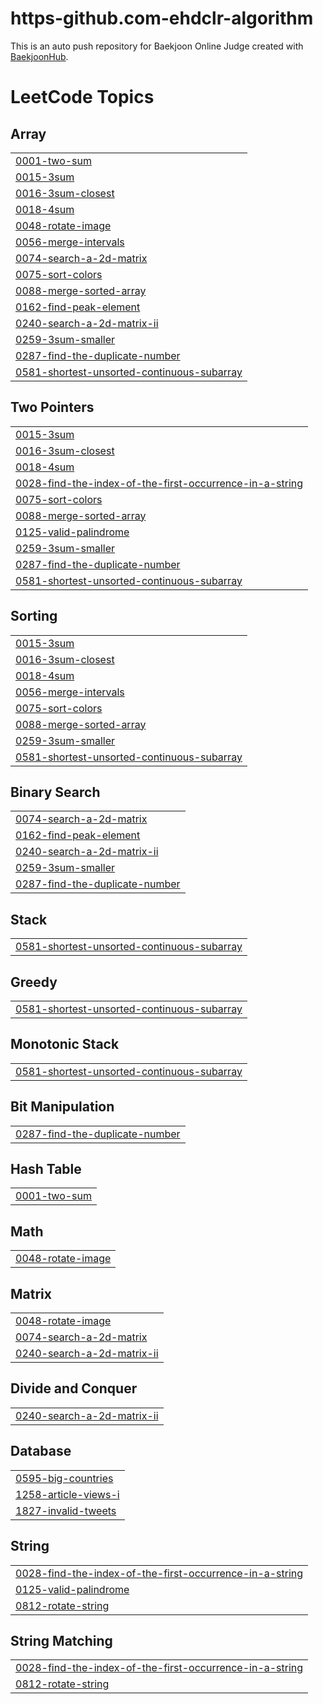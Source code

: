 # https-github.com-ehdclr-algorithm
This is an auto push repository for Baekjoon Online Judge created with [BaekjoonHub](https://github.com/BaekjoonHub/BaekjoonHub).

<!---LeetCode Topics Start-->
# LeetCode Topics
## Array
|  |
| ------- |
| [0001-two-sum](https://github.com/ehdclr/https-github.com-ehdclr-algorithm/tree/master/0001-two-sum) |
| [0015-3sum](https://github.com/ehdclr/https-github.com-ehdclr-algorithm/tree/master/0015-3sum) |
| [0016-3sum-closest](https://github.com/ehdclr/https-github.com-ehdclr-algorithm/tree/master/0016-3sum-closest) |
| [0018-4sum](https://github.com/ehdclr/https-github.com-ehdclr-algorithm/tree/master/0018-4sum) |
| [0048-rotate-image](https://github.com/ehdclr/https-github.com-ehdclr-algorithm/tree/master/0048-rotate-image) |
| [0056-merge-intervals](https://github.com/ehdclr/https-github.com-ehdclr-algorithm/tree/master/0056-merge-intervals) |
| [0074-search-a-2d-matrix](https://github.com/ehdclr/https-github.com-ehdclr-algorithm/tree/master/0074-search-a-2d-matrix) |
| [0075-sort-colors](https://github.com/ehdclr/https-github.com-ehdclr-algorithm/tree/master/0075-sort-colors) |
| [0088-merge-sorted-array](https://github.com/ehdclr/https-github.com-ehdclr-algorithm/tree/master/0088-merge-sorted-array) |
| [0162-find-peak-element](https://github.com/ehdclr/https-github.com-ehdclr-algorithm/tree/master/0162-find-peak-element) |
| [0240-search-a-2d-matrix-ii](https://github.com/ehdclr/https-github.com-ehdclr-algorithm/tree/master/0240-search-a-2d-matrix-ii) |
| [0259-3sum-smaller](https://github.com/ehdclr/https-github.com-ehdclr-algorithm/tree/master/0259-3sum-smaller) |
| [0287-find-the-duplicate-number](https://github.com/ehdclr/https-github.com-ehdclr-algorithm/tree/master/0287-find-the-duplicate-number) |
| [0581-shortest-unsorted-continuous-subarray](https://github.com/ehdclr/https-github.com-ehdclr-algorithm/tree/master/0581-shortest-unsorted-continuous-subarray) |
## Two Pointers
|  |
| ------- |
| [0015-3sum](https://github.com/ehdclr/https-github.com-ehdclr-algorithm/tree/master/0015-3sum) |
| [0016-3sum-closest](https://github.com/ehdclr/https-github.com-ehdclr-algorithm/tree/master/0016-3sum-closest) |
| [0018-4sum](https://github.com/ehdclr/https-github.com-ehdclr-algorithm/tree/master/0018-4sum) |
| [0028-find-the-index-of-the-first-occurrence-in-a-string](https://github.com/ehdclr/https-github.com-ehdclr-algorithm/tree/master/0028-find-the-index-of-the-first-occurrence-in-a-string) |
| [0075-sort-colors](https://github.com/ehdclr/https-github.com-ehdclr-algorithm/tree/master/0075-sort-colors) |
| [0088-merge-sorted-array](https://github.com/ehdclr/https-github.com-ehdclr-algorithm/tree/master/0088-merge-sorted-array) |
| [0125-valid-palindrome](https://github.com/ehdclr/https-github.com-ehdclr-algorithm/tree/master/0125-valid-palindrome) |
| [0259-3sum-smaller](https://github.com/ehdclr/https-github.com-ehdclr-algorithm/tree/master/0259-3sum-smaller) |
| [0287-find-the-duplicate-number](https://github.com/ehdclr/https-github.com-ehdclr-algorithm/tree/master/0287-find-the-duplicate-number) |
| [0581-shortest-unsorted-continuous-subarray](https://github.com/ehdclr/https-github.com-ehdclr-algorithm/tree/master/0581-shortest-unsorted-continuous-subarray) |
## Sorting
|  |
| ------- |
| [0015-3sum](https://github.com/ehdclr/https-github.com-ehdclr-algorithm/tree/master/0015-3sum) |
| [0016-3sum-closest](https://github.com/ehdclr/https-github.com-ehdclr-algorithm/tree/master/0016-3sum-closest) |
| [0018-4sum](https://github.com/ehdclr/https-github.com-ehdclr-algorithm/tree/master/0018-4sum) |
| [0056-merge-intervals](https://github.com/ehdclr/https-github.com-ehdclr-algorithm/tree/master/0056-merge-intervals) |
| [0075-sort-colors](https://github.com/ehdclr/https-github.com-ehdclr-algorithm/tree/master/0075-sort-colors) |
| [0088-merge-sorted-array](https://github.com/ehdclr/https-github.com-ehdclr-algorithm/tree/master/0088-merge-sorted-array) |
| [0259-3sum-smaller](https://github.com/ehdclr/https-github.com-ehdclr-algorithm/tree/master/0259-3sum-smaller) |
| [0581-shortest-unsorted-continuous-subarray](https://github.com/ehdclr/https-github.com-ehdclr-algorithm/tree/master/0581-shortest-unsorted-continuous-subarray) |
## Binary Search
|  |
| ------- |
| [0074-search-a-2d-matrix](https://github.com/ehdclr/https-github.com-ehdclr-algorithm/tree/master/0074-search-a-2d-matrix) |
| [0162-find-peak-element](https://github.com/ehdclr/https-github.com-ehdclr-algorithm/tree/master/0162-find-peak-element) |
| [0240-search-a-2d-matrix-ii](https://github.com/ehdclr/https-github.com-ehdclr-algorithm/tree/master/0240-search-a-2d-matrix-ii) |
| [0259-3sum-smaller](https://github.com/ehdclr/https-github.com-ehdclr-algorithm/tree/master/0259-3sum-smaller) |
| [0287-find-the-duplicate-number](https://github.com/ehdclr/https-github.com-ehdclr-algorithm/tree/master/0287-find-the-duplicate-number) |
## Stack
|  |
| ------- |
| [0581-shortest-unsorted-continuous-subarray](https://github.com/ehdclr/https-github.com-ehdclr-algorithm/tree/master/0581-shortest-unsorted-continuous-subarray) |
## Greedy
|  |
| ------- |
| [0581-shortest-unsorted-continuous-subarray](https://github.com/ehdclr/https-github.com-ehdclr-algorithm/tree/master/0581-shortest-unsorted-continuous-subarray) |
## Monotonic Stack
|  |
| ------- |
| [0581-shortest-unsorted-continuous-subarray](https://github.com/ehdclr/https-github.com-ehdclr-algorithm/tree/master/0581-shortest-unsorted-continuous-subarray) |
## Bit Manipulation
|  |
| ------- |
| [0287-find-the-duplicate-number](https://github.com/ehdclr/https-github.com-ehdclr-algorithm/tree/master/0287-find-the-duplicate-number) |
## Hash Table
|  |
| ------- |
| [0001-two-sum](https://github.com/ehdclr/https-github.com-ehdclr-algorithm/tree/master/0001-two-sum) |
## Math
|  |
| ------- |
| [0048-rotate-image](https://github.com/ehdclr/https-github.com-ehdclr-algorithm/tree/master/0048-rotate-image) |
## Matrix
|  |
| ------- |
| [0048-rotate-image](https://github.com/ehdclr/https-github.com-ehdclr-algorithm/tree/master/0048-rotate-image) |
| [0074-search-a-2d-matrix](https://github.com/ehdclr/https-github.com-ehdclr-algorithm/tree/master/0074-search-a-2d-matrix) |
| [0240-search-a-2d-matrix-ii](https://github.com/ehdclr/https-github.com-ehdclr-algorithm/tree/master/0240-search-a-2d-matrix-ii) |
## Divide and Conquer
|  |
| ------- |
| [0240-search-a-2d-matrix-ii](https://github.com/ehdclr/https-github.com-ehdclr-algorithm/tree/master/0240-search-a-2d-matrix-ii) |
## Database
|  |
| ------- |
| [0595-big-countries](https://github.com/ehdclr/https-github.com-ehdclr-algorithm/tree/master/0595-big-countries) |
| [1258-article-views-i](https://github.com/ehdclr/https-github.com-ehdclr-algorithm/tree/master/1258-article-views-i) |
| [1827-invalid-tweets](https://github.com/ehdclr/https-github.com-ehdclr-algorithm/tree/master/1827-invalid-tweets) |
## String
|  |
| ------- |
| [0028-find-the-index-of-the-first-occurrence-in-a-string](https://github.com/ehdclr/https-github.com-ehdclr-algorithm/tree/master/0028-find-the-index-of-the-first-occurrence-in-a-string) |
| [0125-valid-palindrome](https://github.com/ehdclr/https-github.com-ehdclr-algorithm/tree/master/0125-valid-palindrome) |
| [0812-rotate-string](https://github.com/ehdclr/https-github.com-ehdclr-algorithm/tree/master/0812-rotate-string) |
## String Matching
|  |
| ------- |
| [0028-find-the-index-of-the-first-occurrence-in-a-string](https://github.com/ehdclr/https-github.com-ehdclr-algorithm/tree/master/0028-find-the-index-of-the-first-occurrence-in-a-string) |
| [0812-rotate-string](https://github.com/ehdclr/https-github.com-ehdclr-algorithm/tree/master/0812-rotate-string) |
<!---LeetCode Topics End-->